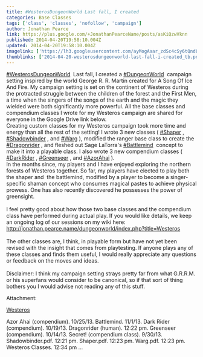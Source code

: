 ```yaml
---
title: #WesterosDungeonWorld Last fall, I created
categories: Base Classes
tags: ['class', 'classes', 'nofollow', 'campaign']
author: Jonathan Pearce
link: https://plus.google.com/+JonathanPearceName/posts/asKiQzwVknn
published: 2014-04-20T19:58:10.004Z
updated: 2014-04-20T19:58:10.004Z
imagelink: ['https://lh3.googleusercontent.com/ayMogAaar_zdSc4cSy6tQndL9sDLyyt1UcwigS7E7cgQJv69wk-Tul_3wWyU_VpCjg=s190']
thumblinks: ['2014-04-20-westerosdungeonworld-last-fall-i-created_tb.png']
---
```


 <a rel="nofollow" class="ot-hashtag" href="https://plus.google.com/s/%23WesterosDungeonWorld/posts">#WesterosDungeonWorld</a>  Last fall, I created a  <a rel="nofollow" class="ot-hashtag" href="https://plus.google.com/s/%23DungeonWorld/posts">#DungeonWorld</a>  campaign setting inspired by the world George R. R. Martin created for A Song Of Ice And Fire. My campaign setting is set on the continent of Westeros during the protracted struggle between the children of the forest and the First Men, a time when the singers of the songs of the earth and the magic they wielded were both significantly more powerful. All the base classes and compendium classes I wrote for my Westeros campaign are shared for everyone in the Google Drive link below.<br />Creating custom classes for my Westeros campaign took more time and energy than all the rest of the setting! I wrote 3 new classes ( <a rel="nofollow" class="ot-hashtag" href="https://plus.google.com/s/%23Shaper/posts">#Shaper</a> ,  <a rel="nofollow" class="ot-hashtag" href="https://plus.google.com/s/%23Shadowbinder/posts">#Shadowbinder</a> , and  <a rel="nofollow" class="ot-hashtag" href="https://plus.google.com/s/%23Warg/posts">#Warg</a> ), modified the ranger base class to create the  <a rel="nofollow" class="ot-hashtag" href="https://plus.google.com/s/%23Dragonrider/posts">#Dragonrider</a> , and fleshed out Sage LaTorra&#39;s  <a rel="nofollow" class="ot-hashtag" href="https://plus.google.com/s/%23Battlemind/posts">#Battlemind</a>  concept to make it into a playable class. I also wrote 3 new compendium classes ( <a rel="nofollow" class="ot-hashtag" href="https://plus.google.com/s/%23DarkRider/posts">#DarkRider</a> ,  <a rel="nofollow" class="ot-hashtag" href="https://plus.google.com/s/%23Greenseer/posts">#Greenseer</a> , and  <a rel="nofollow" class="ot-hashtag" href="https://plus.google.com/s/%23AzorAhai/posts">#AzorAhai</a> ).<br />In the months since, my players and I have enjoyed exploring the northern forests of Westeros together. So far, my players have elected to play both the shaper and  the battlemind, modified by a player to become a singer-specific shaman concept who consumes magical pastes to achieve physical prowess. One has also recently discovered he possesses the power of greensight.<br /><br />I feel pretty good about how those two base classes and the compendium class have performed during actual play. If you would like details, we keep an ongoing log of our sessions on my wiki here:<br /><a href="http://jonathan.pearce.name/dungeonworld/index.php?title=Westeros" class="ot-anchor">http://jonathan.pearce.name/dungeonworld/index.php?title=Westeros</a><br /><br />The other classes are, I think, in playable form but have not yet been revised with the insight that comes from playtesting. If anyone plays any of these classes and finds them useful, I would really appreciate any questions or feedback on the moves and ideas.<br /><br />Disclaimer: I think my campaign setting strays pretty far from what G.R.R.M. or his superfans would consider to be canonical, so if that sort of thing bothers you I would advise not reading any of this stuff.


Attachment:

<a href='https://drive.google.com/folderview?id=0B3rGIWXLYuP6VjhhUHFlTnBCSmM&usp=sharing'>Westeros</a>


Azor Ahai (compendium). 10/25/13. Battlemind. 11/1/13. Dark Rider (compendium). 10/19/13. Dragonrider (human). 12:22 pm. Greenseer (compendium). 10/14/13. Secret! (compendium class). 9/30/13. Shadowbinder.pdf. 12:21 pm. Shaper.pdf. 12:23 pm. Warg.pdf. 12:23 pm. Westeros Classes. 12:34 pm ...